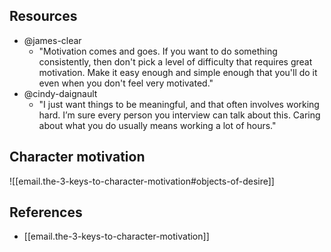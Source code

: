 
## Resources

- @james-clear
  - "Motivation comes and goes. If you want to do something consistently, then don't pick a level of difficulty that requires great motivation. Make it easy enough and simple enough that you'll do it even when you don't feel very motivated."
- @cindy-daignault
  - "I just want things to be meaningful, and that often involves working hard. I’m sure every person you interview can talk about this. Caring about what you do usually means working a lot of hours."


## Character motivation

![[email.the-3-keys-to-character-motivation#objects-of-desire]]

## References

- [[email.the-3-keys-to-character-motivation]]